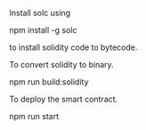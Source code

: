 Install solc using 

npm install -g solc

to install solidity code to bytecode.

To convert solidity to binary.

npm run build:solidity

To deploy the smart contract.

npm run start

